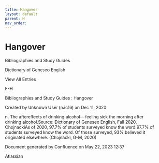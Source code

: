 ```yaml
---
title: Hangover
layout: default
parent: H
nav_order:
---
```


# Hangover

Bibliographies and Study Guides

Dictionary of Geneseo English

View All Entries

E-H

Bibliographies and Study Guides : Hangover

Created by  Unknown User (nac16) on Dec 11, 2020

n. The aftereffects of drinking alcohol-- feeling sick the morning after drinking alcohol.Source: Dictionary of Geneseo English, Fall 2020, ChojnackiAs of 2020, 97.7% of students surveyed know the word.97.7% of students surveyed know the word. Of those surveyed, 93% believed it originated elsewhere. (Chojnacki, G-M, 2020)

Document generated by Confluence on May 22, 2023 12:37

Atlassian
